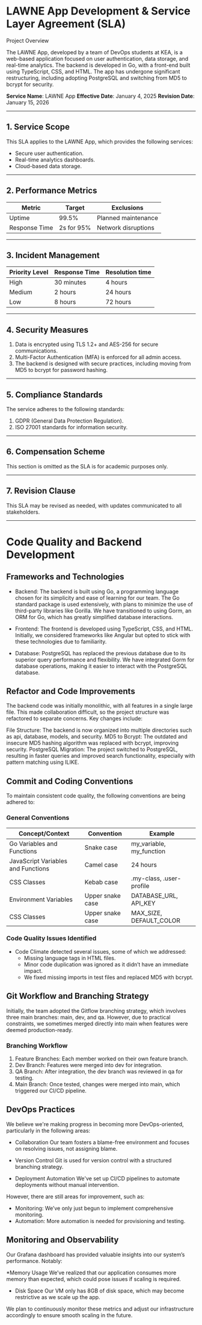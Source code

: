 # LAWNE App Development & Service Layer Agreement (SLA)
Project Overview

The LAWNE App, developed by a team of DevOps students at KEA, is a web-based application focused on user authentication, data storage, and real-time analytics. The backend is developed in Go, with a front-end built using TypeScript, CSS, and HTML. The app has undergone significant restructuring, including adopting PostgreSQL and switching from MD5 to bcrypt for security.

**Service Name**: LAWNE App
**Effective Date**: January 4, 2025
**Revision Date**: January 15, 2026

---

## 1. Service Scope
This SLA applies to the LAWNE App, which provides the following services:

* Secure user authentication.
* Real-time analytics dashboards.
* Cloud-based data storage.

---

## 2. Performance Metrics
| **Metric**                         | **Target**        | **Exclusions**           |
|------------------------------------|-------------------|--------------------------|
| Uptime                             | 99.5%             | Planned maintenance      |
| Response Time                      | 2s for 95%        | Network disruptions      |

---

## 3. Incident Management

| **Priority Level**                 | **Response Time** | **Resolution time**      |
|------------------------------------|-------------------|--------------------------|
| High                               | 30 minutes        | 4 hours                  |
| Medium                             | 2 hours           | 24 hours                 |
| Low                                | 8 hours           | 72 hours                 |

---

## 4. Security Measures
1. Data is encrypted using TLS 1.2+ and AES-256 for secure communications.
2. Multi-Factor Authentication (MFA) is enforced for all admin access.
3. The backend is designed with secure practices, including moving from MD5 to bcrypt for password hashing.

---

## 5. Compliance Standards
The service adheres to the following standards:

1. GDPR (General Data Protection Regulation).
2. ISO 27001 standards for information security.

---

## 6. Compensation Scheme
This section is omitted as the SLA is for academic purposes only.

---

## 7. Revision Clause
This SLA may be revised as needed, with updates communicated to all stakeholders.

---

# Code Quality and Backend Development
## Frameworks and Technologies
* Backend: The backend is built using Go, a programming language chosen for its simplicity and ease of learning for our team. The Go standard package is used extensively, with plans to minimize the use of third-party libraries like Gorilla. We have transitioned to using Gorm, an ORM for Go, which has greatly simplified database interactions.

* Frontend: The frontend is developed using TypeScript, CSS, and HTML. Initially, we considered frameworks like Angular but opted to stick with these technologies due to familiarity.

* Database: PostgreSQL has replaced the previous database due to its superior query performance and flexibility. We have integrated Gorm for database operations, making it easier to interact with the PostgreSQL database.

## Refactor and Code Improvements
The backend code was initially monolithic, with all features in a single large file. This made collaboration difficult, so the project structure was refactored to separate concerns. Key changes include:

File Structure: The backend is now organized into multiple directories such as api, database, models, and security.
MD5 to Bcrypt: The outdated and insecure MD5 hashing algorithm was replaced with bcrypt, improving security.
PostgreSQL Migration: The project switched to PostgreSQL, resulting in faster queries and improved search functionality, especially with pattern matching using ILIKE.

## Commit and Coding Conventions
To maintain consistent code quality, the following conventions are being adhered to:

### General Conventions

| **Concept/Context**                | **Convention**    | **Example**              |
|------------------------------------|-------------------|--------------------------|
| Go Variables and Functions         | Snake case        | my_variable, my_function |
| JavaScript Variables and Functions | Camel case        | 24 hours                 |
| CSS Classes                        | Kebab case        | .my-class, .user-profile |
| Environment Variables              | Upper snake case  | DATABASE_URL, API_KEY    |
| CSS Classes                        | Upper snake case  | MAX_SIZE, DEFAULT_COLOR  |

### Code Quality Issues Identified
* Code Climate detected several issues, some of which we addressed:
    * Missing language tags in HTML files.
    * Minor code duplication was ignored as it didn’t have an immediate impact.
    * We fixed missing imports in test files and replaced MD5 with bcrypt.

## Git Workflow and Branching Strategy
Initially, the team adopted the Gitflow branching strategy, which involves three main branches: main, dev, and qa. However, due to practical constraints, we sometimes merged directly into main when features were deemed production-ready.

### Branching Workflow
1. Feature Branches: Each member worked on their own feature branch.
2. Dev Branch: Features were merged into dev for integration.
3. QA Branch: After integration, the dev branch was reviewed in qa for testing.
4. Main Branch: Once tested, changes were merged into main, which triggered our CI/CD pipeline.

## DevOps Practices
We believe we're making progress in becoming more DevOps-oriented, particularly in the following areas:

* Collaboration
Our team fosters a blame-free environment and focuses on resolving issues, not assigning blame.

* Version Control
Git is used for version control with a structured branching strategy.

* Deployment Automation
We've set up CI/CD pipelines to automate deployments without manual intervention.

However, there are still areas for improvement, such as:
* Monitoring: We’ve only just begun to implement comprehensive monitoring.
* Automation: More automation is needed for provisioning and testing.

## Monitoring and Observability
Our Grafana dashboard has provided valuable insights into our system’s performance. Notably:

*Memory Usage
We’ve realized that our application consumes more memory than expected, which could pose issues if scaling is required.
* Disk Space
Our VM only has 8GB of disk space, which may become restrictive as we scale up the app.

We plan to continuously monitor these metrics and adjust our infrastructure accordingly to ensure smooth scaling in the future.